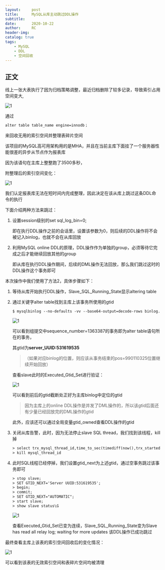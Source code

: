 ```yaml
---
layout:     post
title:      MySQL从库主动跳过DDL操作
subtitle:  	
date:       2020-10-22
author:     RC
header-img: 
catalog: true
tags:
    - MySQL
    - DDL
    - 空间回收
---
```


## 正文

线上一张大表执行了因为归档策略调整，最近归档删除了较多记录，导致索引占用空间变大,

![1](https://i.postimg.cc/DyxBgzZ0/1.png)

通过
```html
alter table table_name engine=innodb；
```

来回收无用的索引空间并整理表碎片空间

该项目的MySQL高可用架构用的是MHA，并且在当前主库下面挂了一个服务器性能很差的异步从节点作为报表库

因为该语句在主库上整整跑了3500多秒，

附整理后的索引空间变化：

![1](https://i.postimg.cc/7YZNfyVk/2.png)

我们认定报表库无法在短时间内完成整理，因此决定在该从库上跳过这条DDL命令的执行

下面介绍两种方法来跳过：

1. 设置session级别的set sql_log_bin=0;

	即在执行DDL操作之前的会话里，设置该参数为0，则后续的DDL操作将不会被记入binlog，也就不会在从库回放

2. 利用MySQL online DDL的原理，DDL操作作为单独的group，必须等待它完成之后才能继续回放其他的group

	即从库在执行DDL操作期间，后续的DML操作无法回放，那么我们跳过这时的DDL操作这个事务即可

本次操作中我们使用了方法2，具体步骤如下：

1. 等待从库开始执行DDL操作，Slave_SQL_Running_State显示altering table

2. 通过关键字alter table找到主库上该事务所使用的gtid

	```html
	$ mysqlbinlog --no-defaults -vv --base64-output=decode-rows binlog.000671 | grep -i 'alter table' -C 20
	```

	![1](https://i.postimg.cc/3RWKkNdG/3.png)

	可以看到组提交中sequence_number=1363387的事务即为alter table语句所在的事务，

	其gtid为**server_UUID:531619535**

	>（如果对应binlog的位置，则应该从事务结束的pos=990110325位置继续开始回放）

	查看slave此时的Executed_Gtid_Set进行验证：

	![1](https://i.postimg.cc/kg9RBN9t/4.png)

	可以看到前后的gtid截断处正好为主库binlog中定位的gtid

	> 因为主库上的online DDL操作是并发了DML操作的，所以该gtid后面还有少量已经回放完的DML操作的gtid
	
	此外，应该还可以通过全局变量gtid_owned查看DDL操作的gtid

3. 关闭从库告警，此时，因为无法停止slave SQL thread，我们找到该线程，kill掉

	```html
	> select trx_mysql_thread_id,time_to_sec(timediff(now(),trx_started)) as idle_time, trx_query from information_schema.innodb_trx;
	> kill mysql_thread_id
	```

4. 此时SQL线程已经停掉，我们设置gtid_next为上述gtid，通过空事务跳过该事务即可

	```html
	> stop slave;
	> SET GTID_NEXT='Server UUID:531619535';
	> begin;
	> commit;
	> SET GTID_NEXT="AUTOMATIC";
	> start slave;
	> show slave status\G
	```

	![1](https://i.postimg.cc/fWcd7WCd/5.png)

	查看Executed_Gtid_Set已变为连续，Slave_SQL_Running_State变为Slave has read all relay log; waiting for more updates
	该DDL操作已成功跳过

最终查看主库上该表的索引空间回收后的变化情况：

![1](https://i.postimg.cc/RZ4x3dFf/6.png)

可以看到该表的无效索引空间和表碎片空间均被清理
